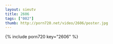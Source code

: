```yaml
--- 
layout: sieutv
title: 2606
tags: ["002"]
thumb: http://porn720.net/video/2606/poster.jpg
---
```

{% include porn720 key="2606" %} 
